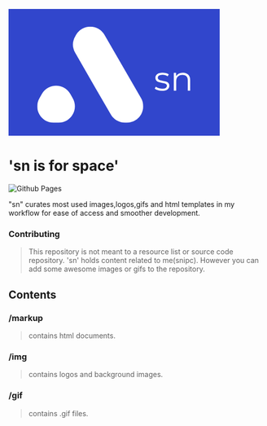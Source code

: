 ![sn](img/sn.png "sn")

# 'sn is for space'

![Github Pages](https://img.shields.io/badge/github%20pages-121013?style=for-the-badge&logo=github&logoColor=white)

"sn" curates most used images,logos,gifs and html templates in my workflow for ease of access and smoother development.

### Contributing
> This repository is not meant to a resource list or source code repository. 'sn' holds content related to me(snipc). However you can add some awesome images or gifs to the repository.

## Contents

### /markup
> contains html documents.

### /img
> contains logos and background images.

### /gif
> contains .gif files.
